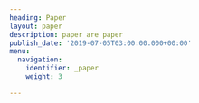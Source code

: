 ```yaml
---
heading: Paper
layout: paper
description: paper are paper
publish_date: '2019-07-05T03:00:00.000+00:00'
menu:
  navigation:
    identifier: _paper
    weight: 3

---
```

